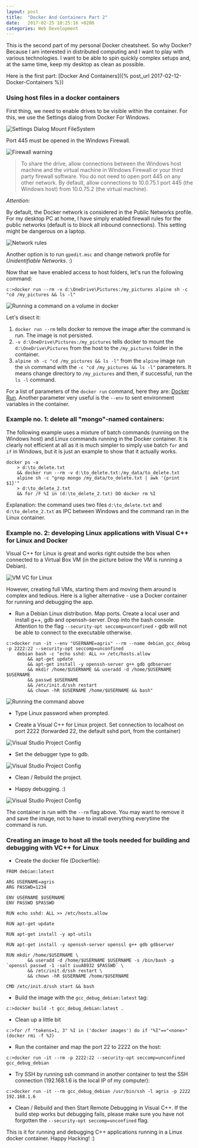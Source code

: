 ```yaml
---
layout: post
title:  "Docker And Containers Part 2"
date:   2017-02-25 10:25:16 +0200
categories: Web Development
---
```

This is the second part of my personal Docker cheatsheet. So why Docker? Because I am interested in distributed computing and I want to play with various technologies. 
I want to be able to spin quickly complex setups and, at the same time, keep my desktop as clean as possible. 

Here is the first part: [Docker And Containers]({% post_url 2017-02-12-Docker-Containers %}) 

### Using host files in a docker containers

First thing, we need to enable drives to be visible within the container. For this, we use the Settings dialog from Docker For Windows.

![Settings Dialog Mount FileSystem]({{site.url}}/assets/docker_2_1.png)

Port 445 must be opened in the Windows Firewall.

![Firewall warning]({{site.url}}/assets/docker_2_2.png)

> To share the drive, allow connections between the Windows host machine and the virtual machine in Windows Firewall or your third party firewall software. You do not need to open port 445 on any other network. 
> By default, allow connections to 10.0.75.1 port 445 (the Windows host) from 10.0.75.2 (the virtual machine). 

*Attention:* 

By default, the Docker network is considered in the Public Networks profile. 
For my desktop PC at home, I have simply enabled firewall rules for the public networks (default is to block all inbound connections). This setting might be dangerous on a laptop.

![Network rules]({{site.url}}/assets/docker_2_3.png)

Another option is to run `gpedit.msc` and change network profile for *Unidentifiable Networks*. :)

Now that we have enabled access to host folders, let's run the following command:

```
c:>docker run --rm -v d:\OneDrive\Pictures:/my_pictures alpine sh -c "cd /my_pictures && ls -l"
```

![Running a command on a volume in docker]({{site.url}}/assets/docker_2_4.png)

Let's disect it:

1. `docker run --rm` tells docker to remove the image after the command is run. The image is not persisted. 
2. `-v d:\OneDrive\Pictures:/my_pictures` tells docker to mount the `d:\OneDrive\Pictures` from the host to the `/my_pictures` folder in the container.
3. `alpine sh -c "cd /my_pictures && ls -l"` from the `alpine` image run the `sh` command with the `-c "cd /my_pictures && ls -l"` parameters. It means change directory to `/my_pictures` and then, if successful, run the `ls -l` command.

For a list of parameters of the `docker run` command, here they are: [Docker Run](https://docs.docker.com/engine/reference/commandline/run/). Another parameter very useful is the `--env` to sent environment variables in the container.

### Example no. 1: delete all "mongo"-named containers:

The following example uses a mixture of batch commands (running on the Windows host) and Linux commands running in the Docker container. 
It is clearly not efficient at all as it is much simpler to simply use batch `for` and `if` in Windows, but it is just an example to show that it actually works. 

```
docker ps -a 
    > d:\to_delete.txt 
    && docker run --rm -v d:\to_delete.txt:/my_data/to_delete.txt 
    alpine sh -c "grep mongo /my_data/to_delete.txt | awk '{print $1}'" 
    > d:\to_delete_2.txt 
    && for /F %I in (d:\to_delete_2.txt) DO docker rm %I
```

Explanation: the command uses two files `d:\to_delete.txt` and `d:\to_delete_2.txt` as IPC between Windows and the command ran in the Linux container.


### <a name="vclinuxdocker"></a> Example no. 2: developing Linux applications with Visual C++ for Linux and Docker

Visual C++ for Linux is great and  works right outside the box when connected to a Virtual Box VM (in the picture below the VM is running a Debian). 

![VM VC for Linux]({{site.url}}/assets/vsdebian.jpg)

However, creating full VMs, starting them and moving them around is complex and tedious. Here is a ligher alternative - use a Docker container for running and debugging the app.

- Run a Debian Linux distribution. Map ports. Create a local user and install g++, gdb and openssh-server. Drop into the bash console. Attention to the flag `--security-opt seccomp=unconfined` - gdb will not be able to connect to the executable otherwise.

```
c:>docker run -it --env "USERNAME=agris" --rm --name debian_gcc_debug -p 2222:22 --security-opt seccomp=unconfined 
    debian bash -c "echo sshd: ALL >> /etc/hosts.allow 
        && apt-get update 
        && apt-get install -y openssh-server g++ gdb gdbserver 
        && mkdir /home/$USERNAME && useradd -d /home/$USERNAME $USERNAME 
        && passwd $USERNAME 
        && /etc/init.d/ssh restart 
        && chown -hR $USERNAME /home/$USERNAME && bash"
```

![Running the command above]({{site.url}}/assets/docker_2_8.png)

- Type Linux password when prompted.

- Create a Visual C++ for Linux project. Set connection to localhost on port 2222 (forwarded 22, the default sshd port, from the container)

![Visual Studio Project Config]({{site.url}}/assets/docker_2_5.png)

- Set the debugger type to gdb. 

![Visual Studio Project Config]({{site.url}}/assets/docker_2_6.png)

- Clean / Rebuild the project.

- Happy debugging. :)

![Visual Studio Project Config]({{site.url}}/assets/docker_2_7.png)

The container is run with the `--rm` flag above. You may want to remove it and save the image, not to have to install everything everytime the command is run. 

### Creating an image to host all the tools needed for building and debugging with VC++ for Linux

- Create the docker file (Dockerfile):

```
FROM debian:latest

ARG USERNAME=agris
ARG PASSWD=1234

ENV USERNAME $USERNAME
ENV PASSWD $PASSWD

RUN echo sshd: ALL >> /etc/hosts.allow

RUN apt-get update

RUN apt-get install -y apt-utils

RUN apt-get install -y openssh-server openssl g++ gdb gdbserver

RUN mkdir /home/$USERNAME \
        && useradd -d /home/$USERNAME $USERNAME -s /bin/bash -p `openssl passwd -1 -salt iuuA8932 $PASSWD` \
        && /etc/init.d/ssh restart \
        && chown -hR $USERNAME /home/$USERNAME
        
CMD /etc/init.d/ssh start && bash
```

- Build the image with the `gcc_debug_debian:latest` tag:

```
c:>docker build -t gcc_debug_debian:latest .
```

- Clean up a little bit

```
c:>for /f "tokens=1, 3" %I in ('docker images') do if "%I"=="<none>" (docker rmi -f %J)
```

- Run the container and map the port 22 to 2222 on the host:

```
c:>docker run -it --rm -p 2222:22 --security-opt seccomp=unconfined gcc_debug_debian
```

- Try SSH by running ssh command in another container to test the SSH connection (192.168.1.6 is the local IP of my computer):

```
c:>docker run -it --rm gcc_debug_debian /usr/bin/ssh -l agris -p 2222 192.168.1.6
```

- Clean / Rebuild and then Start Remote Debugging in Visual C++. If the build step works but debugging fails, please make sure you have not forgotten the `--security-opt seccomp=unconfined` flag.

This is it for running and debugging C++ applications running in a Linux docker container. Happy Hacking! :)




